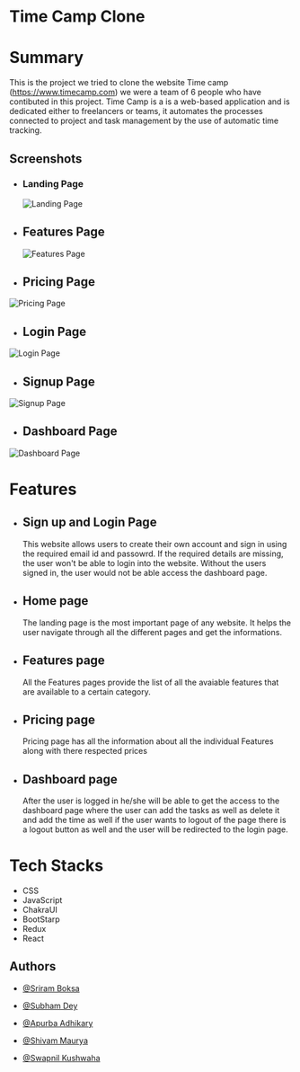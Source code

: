 # Time Camp Clone

# Summary

This is the project we tried to clone the website Time camp (https://www.timecamp.com) we were a team of 6 people who have contibuted in this project. Time Camp is a is a web-based application and is dedicated either to freelancers or teams, it automates the processes connected to project and task management by the use of automatic time tracking.
​

## Screenshots

- ### Landing Page

  ![Landing Page](https://i.ibb.co/27bSjG7/Screenshot-254.png)
  ​

- ## Features Page

  ![Features Page](https://i.ibb.co/SPcv0LL/Screenshot-255.png)

- ## Pricing Page

![Pricing Page](https://i.ibb.co/7NpXm7H/Screenshot-256.png)

- ## Login Page

![Login Page](https://i.ibb.co/89BnJrW/Screenshot-257.png)

- ## Signup Page

![Signup Page](https://i.ibb.co/fCsTyZW/Screenshot-258.png)

- ## Dashboard Page

![Dashboard Page](https://i.ibb.co/d07Tw59/Screenshot-259.png)

# Features

- ## Sign up and Login Page
  This website allows users to create their own account and sign in using the required email id and passowrd. If the required details are missing, the user won't be able to login into the website. Without the users signed in, the user would not be able access the dashboard page.
- ## Home page
  The landing page is the most important page of any website. It helps the user navigate through all the different pages and get the informations.
- ## Features page
  All the Features pages provide the list of all the avaiable features that are available to a certain category.
- ## Pricing page
  Pricing page has all the information about all the individual Features along with there respected prices
- ## Dashboard page
  After the user is logged in he/she will be able to get the access to the dashboard page where the user can add the tasks as well as delete it and add the time as well if the user wants to logout of the page there is a logout button as well and the user will be redirected to the login page.
  ​

# Tech Stacks

- CSS
- JavaScript
- ChakraUI
- BootStarp
- Redux
- React

## Authors

- [@Sriram Boksa](https://github.com/ssksds)
- [@Subham Dey](https://github.com/jstgrowup)
- [@Apurba Adhikary](https://github.com/itsApurba)
- [@Shivam Maurya](https://github.com/shivam0626)
- [@Swapnil Kushwaha](https://github.com/Swapnil-kus-1503)

  ​
